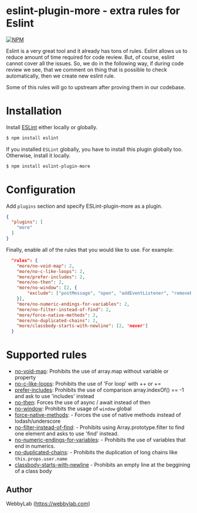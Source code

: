 # eslint-plugin-more - extra rules for Eslint

[![NPM](https://nodei.co/npm/eslint-plugin-more.png?compact=true)](https://npmjs.org/package/eslint-plugin-more)

Eslint is a very great tool and it already has tons of rules. Eslint allows us to reduce amount of time required for code review. But, of course, eslint cannot cover all the issues. So, we do in the following way, if during code review we see, that we comment on thing that is possible to check automatically, then we create new eslint rule.

Some of this rules will go to upstream after proving them in our codebase.

# Installation

Install [ESLint](https://www.github.com/eslint/eslint) either locally or globally.

```sh
$ npm install eslint
```

If you installed `ESLint` globally, you have to install this plugin globally too. Otherwise, install it locally.

```sh
$ npm install eslint-plugin-more
```

# Configuration

Add `plugins` section and specify ESLint-plugin-more as a plugin.

```json
{
  "plugins": [
    "more"
  ]
}
```

Finally, enable all of the rules that you would like to use. For example:

```json
  "rules": {
    "more/no-void-map": 2,
    "more/no-c-like-loops": 2,
    "more/prefer-includes": 2,
    "more/no-then": 2,
    "more/no-window": [2, {
        "exclude": ["postMessage", "open", "addEventListener", "removeEventListener"]
    }],
    "more/no-numeric-endings-for-variables": 2,
    "more/no-filter-instead-of-find": 2,
    "more/force-native-methods": 2,
    "more/no-duplicated-chains": 2,
    "more/classbody-starts-with-newline": [2, 'never']
  }
```

# Supported rules
* [no-void-map](docs/no-void-map.md): Prohibits the use of array.map without variable or property
* [no-c-like-loops](docs/no-c-like-loops.md): Prohibits the use of 'For loop' with ++ or +=
* [prefer-includes](docs/prefer-includes.md): Prohibits the use of comparison array.indexOf() == -1 and ask to use 'includes' instead
* [no-then](docs/no-then.md): Forces the use of async / await instead of then
* [no-window](docs/no-window.md): Prohibits the usage of `window` global
* [force-native-methods](docs/force-native-methods.md): - Forces the use of native methods instead of lodash/underscore
* [no-filter-instead-of-find](docs/no-filter-instead-of-find.md): - Prohibits using Array.prototype.filter to find one element and asks to use 'find' instead.
* [no-numeric-endings-for-variables](docs/no-numeric-endings-for-variables.md): - Prohibits the use of variables that end in numerics.
* [no-duplicated-chains](docs/no-duplicated-chains.md): - Prohibits the duplication of long chains like `this.props.user.name`
* [classbody-starts-with-newline](docs/classbody-starts-with-newline.md) - Prohibits an empty line at the beggining of a class body

## Author
WebbyLab (https://webbylab.com)
